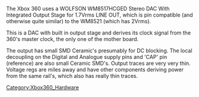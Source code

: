 The Xbox 360 uses a WOLFSON WM8517HCGED Stereo DAC With Integrated
Output Stage for 1.7Vrms LINE OUT, which is pin compatible (and
otherwise quite similar) to the WM8521 (which has 2Vrms).

This is a DAC with built in output stage and derives its clock signal
from the 360's master clock, the only one of the mother board.

The output has small SMD Ceramic's presumably for DC blocking. The local
decoupling on the Digital and Analogue supply pins and 'CAP' pin
(reference) are also small Ceramic SMD's. Output traces are very very
thin. Voltage regs are miles away and have other components deriving
power from the same rail's, which also has really thin traces.

[Category:Xbox360_Hardware](Category:Xbox360_Hardware "wikilink")